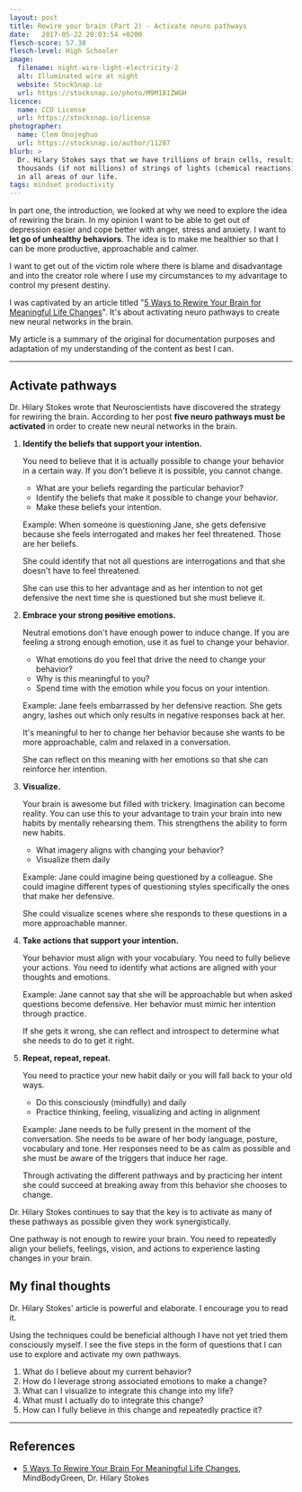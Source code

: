 ```yaml
---
layout: post
title: Rewire your brain (Part 2) - Activate neuro pathways
date:   2017-05-22 20:03:54 +0200
flesch-score: 57.38
flesch-level: High Schooler
image:
  filename: night-wire-light-electricity-2
  alt: Illuminated wire at night
  website: StockSnap.io
  url: https://stocksnap.io/photo/M9M181ZWGH
licence:
  name: CCO License
  url: https://stocksnap.io/license
photographer:
  name: Clem Onojeghuo
  url: https://stocksnap.io/author/11287
blurb: >
  Dr. Hilary Stokes says that we have trillions of brain cells, resulting in
  thousands (if not millions) of strings of lights (chemical reactions) correlating with our habits
  in all areas of our life.
tags: mindset productivity
---
```


In part one, the introduction, we looked at why we need to explore the idea
of rewiring the brain. In my opinion I want to be able to get out of depression
easier and cope better with anger, stress and anxiety. I want to **let go of unhealthy
behaviors**. The idea is to make me healthier so that I can be more productive,
approachable and calmer.

I want to get out of the victim role where there is blame and disadvantage and
into the creator role where I use my circumstances to my advantage to control
my present destiny.

I was captivated by an article titled
"[5 Ways to Rewire Your Brain for Meaningful Life Changes](https://www.mindbodygreen.com/0-11762/5-ways-to-rewire-your-brain-for-meaningful-life-changes.html)".
It's about activating neuro pathways to create new neural networks in the brain.

My article is a summary of the original for documentation purposes and adaptation
of my understanding of the content as best I can.

---

## Activate pathways

Dr. Hilary Stokes wrote that Neuroscientists have discovered the strategy for
rewiring the brain. According to her post **five neuro pathways must be activated**
in order to create new neural networks in the brain.

1. **Identify the beliefs that support your intention.**

    You need to believe that it is actually possible to change your behavior
    in a certain way. If you don't believe it is possible, you cannot change.

    * What are your beliefs regarding the particular behavior?
    * Identify the beliefs that make it possible to change your behavior.
    * Make these beliefs your intention.

    Example: When someone is questioning Jane, she gets defensive because she
    feels interrogated and makes her feel threatened. Those are her beliefs.

    She could identify that not all questions are interrogations and that she
    doesn't have to feel threatened.

    She can use this to her advantage and as her intention to not get defensive
    the next time she is questioned but she must believe it.

2. **Embrace your strong <s>positive</s> emotions.**

    Neutral emotions don't have enough power to induce change. If you are feeling
    a strong enough emotion, use it as fuel to change your behavior.

    * What emotions do you feel that drive the need to change your behavior?
    * Why is this meaningful to you?
    * Spend time with the emotion while you focus on your intention.

    Example: Jane feels embarrassed by her defensive reaction. She gets angry,
    lashes out which only results in negative responses back at her.

    It's meaningful to her to change her behavior because she wants to be more
    approachable, calm and relaxed in a conversation.

    She can reflect on this meaning with her emotions so that she can reinforce
    her intention.

3. **Visualize.**

    Your brain is awesome but filled with trickery. Imagination can become reality.
    You can use this to your advantage to train your brain into new habits by
    mentally rehearsing them. This strengthens the ability to form new habits.

    * What imagery aligns with changing your behavior?
    * Visualize them daily

    Example: Jane could imagine being questioned by a colleague. She could imagine
    different types of questioning styles specifically the ones that make her
    defensive.

    She could visualize scenes where she responds to these questions in a more
    approachable manner.

4. **Take actions that support your intention.**

    Your behavior must align with your vocabulary. You need to fully believe
    your actions. You need to identify what actions are aligned with your
    thoughts and emotions.

    Example: Jane cannot say that she will be approachable but when asked questions
    become defensive. Her behavior must mimic her intention through practice.

    If she gets it wrong, she can reflect and introspect to determine what she
    needs to do to get it right.

5. **Repeat, repeat, repeat.**

    You need to practice your new habit daily or you will fall back to your old
    ways.

    * Do this consciously (mindfully) and daily
    * Practice thinking, feeling, visualizing and acting in alignment

    Example: Jane needs to be fully present in the moment of the conversation.
    She needs to be aware of her body language, posture, vocabulary and tone.
    Her responses need to be as calm as possible and she must be aware of the
    triggers that induce her rage.

    Through activating the different pathways and by practicing her intent
    she could succeed at breaking away from this behavior she chooses to change.

Dr. Hilary Stokes continues to say that the key is to activate as many of these
pathways as possible given they work synergistically.

One pathway is not enough to rewire your brain. You need to repeatedly align
your beliefs, feelings, vision, and actions to experience lasting changes in your brain.

## My final thoughts

Dr. Hilary Stokes' article is powerful and elaborate. I encourage you to read it.

Using the techniques could be beneficial although I have not yet tried them consciously
myself. I see the five steps in the form of questions that I can use to explore
and activate my own pathways.

1. What do I believe about my current behavior?
2. How do I leverage strong associated emotions to make a change?
3. What can I visualize to integrate this change into my life?
4. What must I actually do to integrate this change?
5. How can I fully believe in this change and repeatedly practice it?

---

## References

* [5 Ways To Rewire Your Brain For Meaningful Life Changes](https://www.mindbodygreen.com/0-11762/5-ways-to-rewire-your-brain-for-meaningful-life-changes.html),
  MindBodyGreen, Dr. Hilary Stokes
